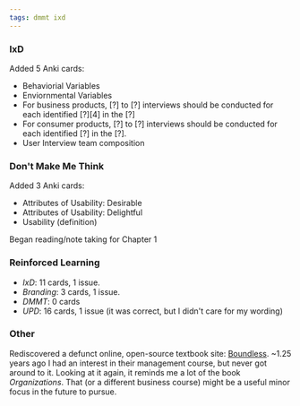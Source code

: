 ```yaml
---
tags: dmmt ixd
---
```


### IxD

Added 5 Anki cards:

* Behaviorial Variables
* Enviornmental Variables
* For business products, [?] to [?] interviews should be conducted for each identified [?][4] in the [?]
* For consumer products, [?] to [?] interviews should be conducted for each identified [?] in the [?].
* User Interview team composition

### Don't Make Me Think

Added 3 Anki cards:

* Attributes of Usability: Desirable
* Attributes of Usability: Delightful
* Usability (definition)

Began reading/note taking for Chapter 1

### Reinforced Learning

* *IxD*: 11 cards, 1 issue.
* *Branding*: 3 cards, 1 issue.
* *DMMT*: 0 cards
* *UPD*: 16 cards, 1 issue (it was correct, but I didn't care for my wording)

### Other

Rediscovered a defunct online, open-source textbook site: [Boundless](https://courses.lumenlearning.com/catalog/boundlesscourses). ~1.25 years ago I had an interest in their management course, but never got around to it. Looking at it again, it reminds me a lot of the book *Organizations*. That (or a different business course) might be a useful minor focus in the future to pursue. 
